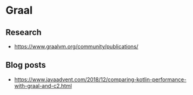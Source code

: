 # Graal

## Research

- <https://www.graalvm.org/community/publications/>

## Blog posts

- <https://www.javaadvent.com/2018/12/comparing-kotlin-performance-with-graal-and-c2.html>
